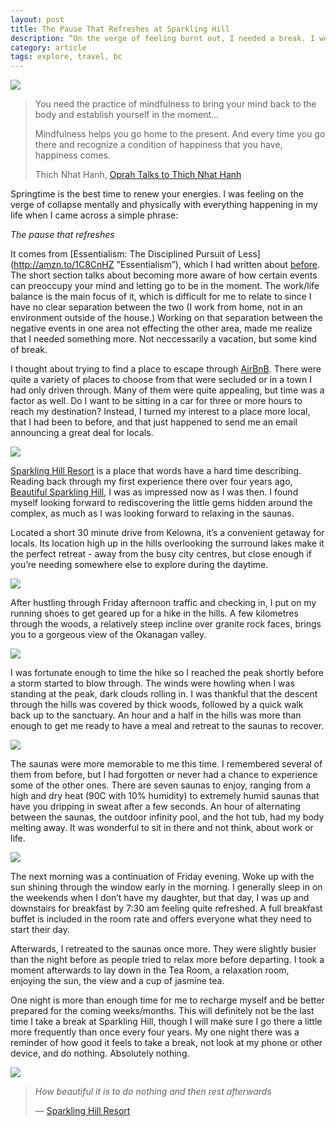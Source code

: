 ```yaml
---
layout: post
title: The Pause That Refreshes at Sparkling Hill
description: “On the verge of feeling burnt out, I needed a break. I went to the one place I knew I was guaranteed to feel refreshed after a visit - Sparkling Hill.”
category: article    
tags: explore, travel, bc
---
```


![](http://www.foursides.ca/images/SparklingHill3.jpg)

> You need the practice of mindfulness to bring your mind back to the body and establish yourself in the moment…
> 
> Mindfulness helps you go home to the present. And every time you go there and recognize a condition of happiness that you have, happiness comes.
>  
> Thich Nhat Hanh, [Oprah Talks to Thich Nhat Hanh](http://www.oprah.com/spirit/Oprah-Talks-to-Thich-Nhat-Hanh#ixzz3XoKWrycc "Oprah Talks to Thich Nhat Hanh")

Springtime is the best time to renew your energies. I was feeling on the verge of collapse mentally and physically with everything happening in my life when I came across a simple phrase:

*The pause that refreshes*

It comes from [Essentialism: The Disciplined Pursuit of Less](http://amzn.to/1C8CnHZ "Essentialism”), which I had written about [before](http://www.foursides.ca/Year-Of-Essentialism "Year of Essentialism"). The short section talks about becoming more aware of how certain events can preoccupy your mind and letting go to be in the moment. The work/life balance is the main focus of it, which is difficult for me to relate to since I have no clear separation between the two (I work from home, not in an environment outside of the house.) Working on that separation between the negative events in one area not effecting the other area, made me realize that I needed something more. Not neccessarily a vacation, but some kind of break. 

I thought about trying to find a place to escape through [AirBnB](https://www.airbnb.com/?af=1666784 "AirBnB"). There were quite a variety of places to choose from that were secluded or in a town I had only driven through. Many of them were quite appealing, but time was a factor as well. Do I want to be sitting in a car for three or more hours to reach my destination? Instead, I turned my interest to a place more local, that I had been to before, and that just happened to send me an email announcing a great deal for locals. 

![](http://www.foursides.ca/images/SparklingHill1.jpg)

[Sparkling Hill Resort](http://www.sparklinghill.com "Sparkling Hill") is a place that words have a hard time describing. Reading back through my first experience there over four years ago, [Beautiful Sparkling Hill](http://www.foursides.ca/Beautiful-Sparkling-Hill-Resort-in-Vernon-British-Columbia/ "Beautiful Sparkling HIll"), I was as impressed now as I was then. I found myself looking forward to rediscovering the little gems hidden around the complex, as much as I was looking forward to relaxing in the saunas. 

Located a short 30 minute drive from Kelowna, it’s a convenient getaway for locals. Its location high up in the hills overlooking the surround lakes make it the perfect retreat - away from the busy city centres, but close enough if you’re needing somewhere else to explore during the daytime. 

![](http://www.foursides.ca/images/SparklingHill7.jpg)

After hustling through Friday afternoon traffic and checking in, I put on my running shoes to get geared up for a hike in the hills. A few kilometres through the woods, a relatively steep incline over granite rock faces, brings you to a gorgeous view of the Okanagan valley. 

![](http://www.foursides.ca/images/SparklingHill4.jpg)

I was fortunate enough to time the hike so I reached the peak shortly before a storm started to blow through. The winds were howling when I was standing at the peak, dark clouds rolling in. I was thankful that the descent through the hills was covered by thick woods, followed by a quick walk back up to the sanctuary. An hour and a half in the hills was more than enough to get me ready to have a meal and retreat to the saunas to recover. 

![](http://www.foursides.ca/images/SparklingHill8.jpg)

The saunas were more memorable to me this time. I remembered several of them from before, but I had forgotten or never had a chance to experience some of the other ones. There are seven saunas to enjoy, ranging from a high and dry heat (90C with 10% humidity) to extremely humid saunas that have you dripping in sweat after a few seconds. An hour of alternating between the saunas, the outdoor infinity pool, and the hot tub, had my body melting away. It was wonderful to sit in there and not think, about work or life.

![](http://www.foursides.ca/images/SparklingHill5.jpg)

The next morning was a continuation of Friday evening. Woke up with the sun shining through the window early in the morning. I generally sleep in on the weekends when I don’t have my daughter, but that day, I was up and downstairs for breakfast by 7:30 am feeling quite refreshed. A full breakfast buffet is included in the room rate and offers everyone what they need to start their day. 

Afterwards, I retreated to the saunas once more. They were slightly busier than the night before as people tried to relax more before departing. I took a moment afterwards to lay down in the Tea Room, a relaxation room, enjoying the sun, the view and a cup of jasmine tea.

One night is more than enough time for me to recharge myself and be better prepared for the coming weeks/months. This will definitely not be the last time I take a break at Sparkling Hill, though I will make sure I go there a little more frequently than once every four years. My one night there was a reminder of how good it feels to take a break, not look at my phone or other device, and do nothing. Absolutely nothing.

![](http://www.foursides.ca/images/SparklingHill9.jpg)

> *How beautiful it is to do nothing and then rest afterwards*
>  
>  — [Sparkling Hill Resort](http://www.sparklinghill.com "Sparkling Hill Resort")

